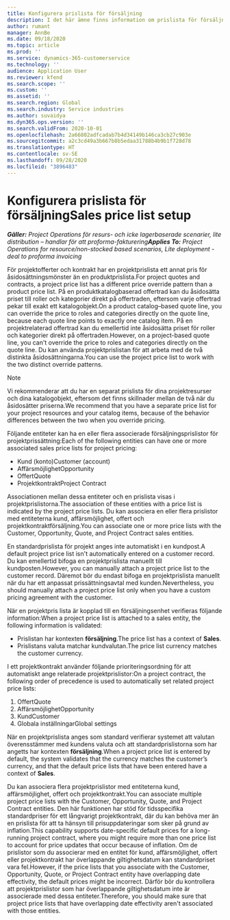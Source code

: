 ```yaml
---
title: Konfigurera prislista för försäljning
description: I det här ämne finns information om prislista för försäljning för projektprissättning.
author: rumant
manager: AnnBe
ms.date: 09/18/2020
ms.topic: article
ms.prod: ''
ms.service: dynamics-365-customerservice
ms.technology: ''
audience: Application User
ms.reviewer: kfend
ms.search.scope: ''
ms.custom: ''
ms.assetid: ''
ms.search.region: Global
ms.search.industry: Service industries
ms.author: suvaidya
ms.dyn365.ops.version: ''
ms.search.validFrom: 2020-10-01
ms.openlocfilehash: 2a66802adfcadab7b4d34149b146ca3cb27c903e
ms.sourcegitcommit: a2c3cd49a3b667b8b5edaa31788b4b9b1f728d78
ms.translationtype: HT
ms.contentlocale: sv-SE
ms.lasthandoff: 09/28/2020
ms.locfileid: "3896483"
---
```

# <a name="sales-price-list-setup"></a><span data-ttu-id="a632a-103">Konfigurera prislista för försäljning</span><span class="sxs-lookup"><span data-stu-id="a632a-103">Sales price list setup</span></span>

<span data-ttu-id="a632a-104">_**Gäller:** Project Operations för resurs- och icke lagerbaserade scenarier, lite distribution – handlar för att proforma-fakturering_</span><span class="sxs-lookup"><span data-stu-id="a632a-104">_**Applies To:** Project Operations for resource/non-stocked based scenarios, Lite deployment - deal to proforma invoicing_</span></span>

<span data-ttu-id="a632a-105">För projektofferter och kontrakt har en projektprislista ett annat pris för åsidosättningsmönster än en produktprislista.</span><span class="sxs-lookup"><span data-stu-id="a632a-105">For project quotes and contracts, a project price list has a different price override pattern than a product price list.</span></span> <span data-ttu-id="a632a-106">På en produktkatalogbaserad offertrad kan du åsidosätta priset till roller och kategorier direkt på offertraden, eftersom varje offertrad pekar till exakt ett katalogobjekt.</span><span class="sxs-lookup"><span data-stu-id="a632a-106">On a product catalog–based quote line, you can override the price to roles and categories directly on the quote line, because each quote line points to exactly one catalog item.</span></span> <span data-ttu-id="a632a-107">På en projektrelaterad offertrad kan du emellertid inte åsidosätta priset för roller och kategorier direkt på offertraden.</span><span class="sxs-lookup"><span data-stu-id="a632a-107">However, on a project-based quote line, you can't override the price to roles and categories directly on the quote line.</span></span> <span data-ttu-id="a632a-108">Du kan använda projektprislistan för att arbeta med de två distinkta åsidosättningarna.</span><span class="sxs-lookup"><span data-stu-id="a632a-108">You can use the project price list to work with the two distinct override patterns.</span></span>

> [!NOTE]
> <span data-ttu-id="a632a-109">Vi rekommenderar att du har en separat prislista för dina projektresurser och dina katalogobjekt, eftersom det finns skillnader mellan de två när du åsidosätter priserna.</span><span class="sxs-lookup"><span data-stu-id="a632a-109">We recommend that you have a separate price list for your project resources and your catalog items, because of the behavior differences between the two when you override pricing.</span></span>

<span data-ttu-id="a632a-110">Följande entiteter kan ha en eller flera associerade försäljningsprislistor för projektprissättning:</span><span class="sxs-lookup"><span data-stu-id="a632a-110">Each of the following entities can have one or more associated sales price lists for project pricing:</span></span>

- <span data-ttu-id="a632a-111">Kund (konto)</span><span class="sxs-lookup"><span data-stu-id="a632a-111">Customer (account)</span></span> 
- <span data-ttu-id="a632a-112">Affärsmöjlighet</span><span class="sxs-lookup"><span data-stu-id="a632a-112">Opportunity</span></span> 
- <span data-ttu-id="a632a-113">Offert</span><span class="sxs-lookup"><span data-stu-id="a632a-113">Quote</span></span> 
- <span data-ttu-id="a632a-114">Projektkontrakt</span><span class="sxs-lookup"><span data-stu-id="a632a-114">Project Contract</span></span>

<span data-ttu-id="a632a-115">Associationen mellan dessa entiteter och en prislista visas i projektprislistorna.</span><span class="sxs-lookup"><span data-stu-id="a632a-115">The association of these entities with a price list is indicated by the project price lists.</span></span> <span data-ttu-id="a632a-116">Du kan associera en eller flera prislistor med entiteterna kund, affärsmöjlighet, offert och projektkontraktförsäljning.</span><span class="sxs-lookup"><span data-stu-id="a632a-116">You can associate one or more price lists with the Customer, Opportunity, Quote, and Project Contract sales entities.</span></span>

<span data-ttu-id="a632a-117">En standardprislista för projekt anges inte automatiskt i en kundpost.</span><span class="sxs-lookup"><span data-stu-id="a632a-117">A default project price list isn't automatically entered on a customer record.</span></span> <span data-ttu-id="a632a-118">Du kan emellertid bifoga en projektprislista manuellt till kundposten.</span><span class="sxs-lookup"><span data-stu-id="a632a-118">However, you can manually attach a project price list to the customer record.</span></span> <span data-ttu-id="a632a-119">Däremot bör du endast bifoga en projektprislista manuellt när du har ett anpassat prissättningsavtal med kunden.</span><span class="sxs-lookup"><span data-stu-id="a632a-119">Nevertheless, you should manually attach a project price list only when you have a custom pricing agreement with the customer.</span></span> 

<span data-ttu-id="a632a-120">När en projektpris lista är kopplad till en försäljningsenhet verifieras följande information:</span><span class="sxs-lookup"><span data-stu-id="a632a-120">When a project price list is attached to a sales entity, the following information is validated:</span></span>

- <span data-ttu-id="a632a-121">Prislistan har kontexten **försäljning**.</span><span class="sxs-lookup"><span data-stu-id="a632a-121">The price list has a context of **Sales**.</span></span> 
- <span data-ttu-id="a632a-122">Prislistans valuta matchar kundvalutan.</span><span class="sxs-lookup"><span data-stu-id="a632a-122">The price list currency matches the customer currency.</span></span> 

<span data-ttu-id="a632a-123">I ett projektkontrakt använder följande prioriteringsordning för att automatiskt ange relaterade projektprislistor:</span><span class="sxs-lookup"><span data-stu-id="a632a-123">On a project contract, the following order of precedence is used to automatically set related project price lists:</span></span>

1. <span data-ttu-id="a632a-124">Offert</span><span class="sxs-lookup"><span data-stu-id="a632a-124">Quote</span></span>
2. <span data-ttu-id="a632a-125">Affärsmöjlighet</span><span class="sxs-lookup"><span data-stu-id="a632a-125">Opportunity</span></span>
3. <span data-ttu-id="a632a-126">Kund</span><span class="sxs-lookup"><span data-stu-id="a632a-126">Customer</span></span> 
4. <span data-ttu-id="a632a-127">Globala inställningar</span><span class="sxs-lookup"><span data-stu-id="a632a-127">Global settings</span></span> 

<span data-ttu-id="a632a-128">När en projektprislista anges som standard verifierar systemet att valutan överensstämmer med kundens valuta och att standardprislistorna som har angetts har kontexten **försäljning**.</span><span class="sxs-lookup"><span data-stu-id="a632a-128">When a project price list is entered by default, the system validates that the currency matches the customer’s currency, and that the default price lists that have been entered have a context of **Sales**.</span></span>

<span data-ttu-id="a632a-129">Du kan associera flera projektprislistor med entiteterna kund, affärsmöjlighet, offert och projektkontrakt.</span><span class="sxs-lookup"><span data-stu-id="a632a-129">You can associate multiple project price lists with the Customer, Opportunity, Quote, and Project Contract entities.</span></span> <span data-ttu-id="a632a-130">Den här funktionen har stöd för tidsspecifika standardpriser för ett långvarigt projektkontrakt, där du kan behöva mer än en prislista för att ta hänsyn till prisuppdateringar som sker på grund av inflation.</span><span class="sxs-lookup"><span data-stu-id="a632a-130">This capability supports date-specific default prices for a long-running project contract, where you might require more than one price list to account for price updates that occur because of inflation.</span></span> <span data-ttu-id="a632a-131">Om de prislistor som du associerar med en entitet för kund, affärsmöjlighet, offert eller projektkontrakt har överlappande giltighetsdatum kan standardpriset vara fel.</span><span class="sxs-lookup"><span data-stu-id="a632a-131">However, if the price lists that you associate with the Customer, Opportunity, Quote, or Project Contract entity have overlapping date effectivity, the default prices might be incorrect.</span></span> <span data-ttu-id="a632a-132">Därför bör du kontrollera att projektprislistor som har överlappande giltighetsdatum inte är associerade med dessa entiteter.</span><span class="sxs-lookup"><span data-stu-id="a632a-132">Therefore, you should make sure that project price lists that have overlapping date effectivity aren't associated with those entities.</span></span>

